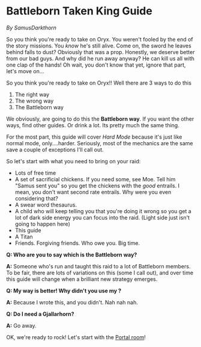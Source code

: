 # Battleborn Taken King Guide
*By SamusDarkthorn*

So you think you're ready to take on Oryx.  You weren't fooled by the end of the story missions.  You *know* he's still alive.  Come on, the sword he leaves behind falls to dust?  Obviously that was a prop. Honestly, we deserve better from our bad guys.  And why did he run away anyway?  He can kill us all with one clap of the hands!  Oh wait, you don't know that yet, ignore that part, let's move on...

So you think you're ready to take on Oryx!!  Well there are 3 ways to do this
1. The right way
2. The wrong way
3. The Battleborn way

We obviously, are going to do this the **Battleborn way**.  If you want the other ways, find other guides.  Or drink a lot.  Its pretty much the same thing.

For the most part, this guide will cover *Hard Mode* because it's just like normal mode, only....harder.  Seriously, most of the mechanics are the same save a couple of exceptions I'll call out.

So let's start with what you need to bring on your raid:
* Lots of free time
* A set of sacrificial chickens.  If you need some, see Moe.  Tell him "Samus sent you" so you get the chickens with the *good* entrails.  I mean, you don't want second rate entrails.  Why were you even considering that?
* A swear word thesaurus.
* A child who will keep telling you that you're doing it wrong so you get a lot of dark side energy you can focus into the raid.  (Light side just isn't going to happen here)
* This guide
* A Titan
* Friends.  Forgiving friends.  Who owe you. Big time.

**Q: Who are you to say which is the Battleborn way?**

**A:** Someone who's run and taught this raid to a lot of Battleborn members.  To be fair, there are lots of variations on this (some I call out), and over time this guide will change when a brilliant new strategy emerges.  

**Q: My way is better! Why didn't you use my <insert strategy name here>?**

**A:** Because I wrote this, and you didn't.  Nah nah nah.  

**Q: Do I need a Gjallarhorn?**

**A:** Go away.

OK, we're ready to rock!  Let's start with the [Portal room](./portalroom.html)!
